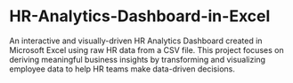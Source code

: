 # HR-Analytics-Dashboard-in-Excel
An interactive and visually-driven HR Analytics Dashboard created in Microsoft Excel using raw HR data from a CSV file. This project focuses on deriving meaningful business insights by transforming and visualizing employee data to help HR teams make data-driven decisions.
